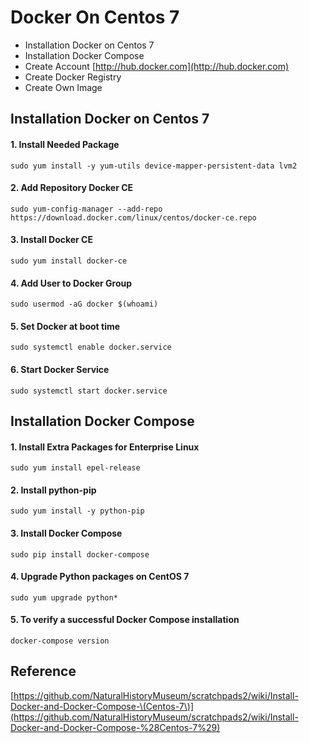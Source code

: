 # Docker On Centos 7

* Installation Docker on Centos 7
* Installation Docker Compose
* Create Account [http://hub.docker.com](http://hub.docker.com)
* Create Docker Registry
* Create Own Image

## Installation Docker on Centos 7

#### 1. Install Needed Package

```
sudo yum install -y yum-utils device-mapper-persistent-data lvm2
```

#### 2. Add Repository Docker CE

```
sudo yum-config-manager --add-repo https://download.docker.com/linux/centos/docker-ce.repo
```

#### 3. Install Docker CE

```
sudo yum install docker-ce
```

#### 4. Add User to Docker Group

```
sudo usermod -aG docker $(whoami)
```

#### 5. Set Docker at boot time

```
sudo systemctl enable docker.service
```

#### 6. Start Docker Service

```
sudo systemctl start docker.service
```

## Installation Docker Compose

#### 1. Install Extra Packages for Enterprise Linux

```
sudo yum install epel-release
```

#### 2. Install python-pip

```
sudo yum install -y python-pip
```

#### 3. Install Docker Compose

```
sudo pip install docker-compose
```

#### 4. Upgrade Python packages on CentOS 7

```
sudo yum upgrade python*
```

#### 5. To verify a successful Docker Compose installation

```
docker-compose version
```

## Reference

[https://github.com/NaturalHistoryMuseum/scratchpads2/wiki/Install-Docker-and-Docker-Compose-\(Centos-7\)](https://github.com/NaturalHistoryMuseum/scratchpads2/wiki/Install-Docker-and-Docker-Compose-%28Centos-7%29)

